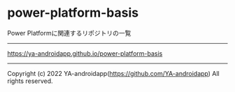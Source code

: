 # power-platform-basis

Power Platformに関連するリポジトリの一覧

---

https://ya-androidapp.github.io/power-platform-basis

---

Copyright (c) 2022 YA-androidapp(https://github.com/YA-androidapp) All rights reserved.
